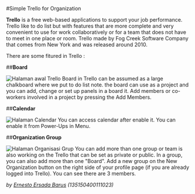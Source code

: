 #Simple Trello for Organization

**Trello** is a free web-based applications to support your job performance. Trello like to do list but with features that are more complete and very convenient to use for work collaboratively or for a team that does not have to meet in one place or room. Trello made by Fog Creek Software Company that comes from New York and was released around 2010.

There are some fitured in Trello :

##**Board** 

 ![Halaman awal Trello](https://d2k1ftgv7pobq7.cloudfront.net/meta/u/res/images/f556940da98ac9e209bb9fb7d7150ca2/board.jpg)
 Board in Trello can be assumed as a large chalkboard where we put to do list note. the board can use as a project and you can add, change or set up panels in a board it. Add members or co-workers involved in a project by pressing the Add Members.

##**Calendar**

![Halaman Calendar](http://www.catfoodisgoodforyou.com/wp-content/uploads/2015/05/Screen-Shot-2015-05-20-at-09.09.53.png)
You can access calendar after enable it. You can enable it from Power-Ups in Menu.

##**Organization Group**

![Halaman Organisasi Grup](https://i.ytimg.com/vi/Z1UabQhvydU/maxresdefault.jpg)
You can add more than one group or team is also working on the Trello that can be set as private or public. In a group, you can also add more than one "Board". Add a new group on the New Organization button on the right side of your profile page (if you are already logged into Trello).
You can see there are 3 members.


 *by [Ernesto Ersada Barus](https://github.com/logikaernesto) (135150400111023)*
